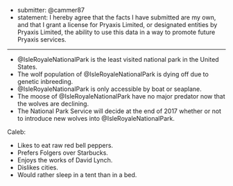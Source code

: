 * submitter: @cammer87
* statement: I hereby agree that the facts I have submitted are my own, and that I grant a license for Pryaxis Limited, or designated entities by Pryaxis Limited, the ability to use this data in a way to promote future Pryaxis services.

----

* @IsleRoyaleNationalPark is the least visited national park in the United States.
* The wolf population of @IsleRoyaleNationalPark is dying off due to genetic inbreeding.
* @IsleRoyaleNationalPark is only accessible by boat or seaplane.
* The moose of @IsleRoyaleNationalPark have no major predator now that the wolves are declining.
* The National Park Service will decide at the end of 2017 whether or not to introduce new wolves into @IsleRoyaleNationalPark.

Caleb:
  * Likes to eat raw red bell peppers.
  * Prefers Folgers over Starbucks.
  * Enjoys the works of David Lynch.
  * Dislikes cities.
  * Would rather sleep in a tent than in a bed.
